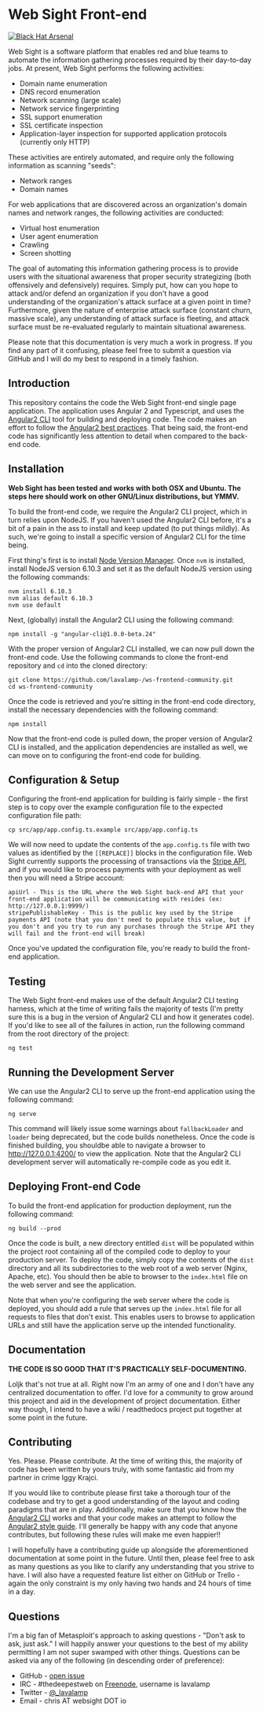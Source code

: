 # Web Sight Front-end

[![Black Hat Arsenal](https://github.com/toolswatch/badges/blob/master/arsenal/2017.svg)](https://www.toolswatch.org/2017/06/the-black-hat-arsenal-usa-2017-phenomenal-line-up-announced/)

Web Sight is a software platform that enables red and blue teams to automate the information gathering processes required by their day-to-day jobs. At present, Web Sight performs the following activities:

* Domain name enumeration
* DNS record enumeration
* Network scanning (large scale)
* Network service fingerprinting
* SSL support enumeration
* SSL certificate inspection
* Application-layer inspection for supported application protocols (currently only HTTP)

These activities are entirely automated, and require only the following information as scanning "seeds":

* Network ranges
* Domain names

For web applications that are discovered across an organization's domain names and network ranges, the following activities are conducted:

* Virtual host enumeration
* User agent enumeration
* Crawling
* Screen shotting

The goal of automating this information gathering process is to provide users with the situational awareness that proper security strategizing (both offensively and defensively) requires. Simply put, how can you hope to attack and/or defend an organization if you don't have a good understanding of the organization's attack surface at a given point in time? Furthermore, given the nature of enterprise attack surface (constant churn, massive scale), any understanding of attack surface is fleeting, and attack surface must be re-evaluated regularly to maintain situational awareness.

Please note that this documentation is very much a work in progress. If you find any part of it confusing, please feel free to submit a question via GitHub and I will do my best to respond in a timely fashion.

## Introduction

This repository contains the code the Web Sight front-end single page application. The application uses Angular 2 and Typescript, and uses the [Angular2 CLI](https://cli.angular.io/) tool for building and deploying code. The code makes an effort to follow the [Angular2 best practices](https://github.com/johnpapa/angular-styleguide/blob/master/a2/README.md). That being said, the front-end code has significantly less attention to detail when compared to the back-end code.

## Installation

**Web Sight has been tested and works with both OSX and Ubuntu. The steps here should work on other GNU/Linux distributions, but YMMV.**

To build the front-end code, we require the Angular2 CLI project, which in turn relies upon NodeJS. If you haven't used the Angular2 CLI before, it's a bit of a pain in the ass to install and keep updated (to put things mildly). As such, we're going to install a specific version of Angular2 CLI for the time being.

First thing's first is to install [Node Version Manager](https://github.com/creationix/nvm). Once `nvm` is installed, install NodeJS version 6.10.3 and set it as the default NodeJS version using the following commands:

```
nvm install 6.10.3
nvm alias default 6.10.3
nvm use default
```

Next, (globally) install the Angular2 CLI using the following command:

```
npm install -g "angular-cli@1.0.0-beta.24"
```

With the proper version of Angular2 CLI installed, we can now pull down the front-end code. Use the following commands to clone the front-end repository and `cd` into the cloned directory:

```
git clone https://github.com/lavalamp-/ws-frontend-community.git
cd ws-frontend-community
```

Once the code is retrieved and you're sitting in the front-end code directory, install the necessary dependencies with the following command:

```
npm install
```

Now that the front-end code is pulled down, the proper version of Angular2 CLI is installed, and the application dependencies are installed as well, we can move on to configuring the front-end code for building.

## Configuration & Setup

Configuring the front-end application for building is fairly simple - the first step is to copy over the example configuration file to the expected configuration file path:

```
cp src/app/app.config.ts.example src/app/app.config.ts
```

We will now need to update the contents of the `app.config.ts` file with two values as identified by the `[[REPLACE]]` blocks in the configuration file. Web Sight currently supports the processing of transactions via the [Stripe API](https://stripe.com/docs/api), and if you would like to process payments with your deployment as well then you will need a Stripe account:

```
apiUrl - This is the URL where the Web Sight back-end API that your front-end application will be communicating with resides (ex: http://127.0.0.1:9999/)
stripePublishableKey - This is the public key used by the Stripe payments API (note that you don't need to populate this value, but if you don't and you try to run any purchases through the Stripe API they will fail and the front-end will break)
```

Once you've updated the configuration file, you're ready to build the front-end application.

## Testing

The Web Sight front-end makes use of the default Angular2 CLI testing harness, which at the time of writing fails the majority of tests (I'm pretty sure this is a bug in the version of Angular2 CLI and how it generates code). If you'd like to see all of the failures in action, run the following command from the root directory of the project:

```
ng test
```

## Running the Development Server

We can use the Angular2 CLI to serve up the front-end application using the following command:

```
ng serve
```

This command will likely issue some warnings about `fallbackLoader` and `loader` being deprecated, but the code builds nonetheless. Once the code is finished building, you shouldbe able to navigate a browser to http://127.0.0.1:4200/ to view the application. Note that the Angular2 CLI development server will automatically re-compile code as you edit it.

## Deploying Front-end Code

To build the front-end application for production deployment, run the following command:

```
ng build --prod
```

Once the code is built, a new directory entitled `dist` will be populated within the project root containing all of the compiled code to deploy to your production server. To deploy the code, simply copy the contents of the `dist` directory and all its subdirectories to the web root of a web server (Nginx, Apache, etc). You should then be able to browser to the `index.html` file on the web server and see the application.

 Note that when you're configuring the web server where the code is deployed, you should add a rule that serves up the `index.html` file for all requests to files that don't exist. This enables users to browse to application URLs and still have the application serve up the intended functionality.

## Documentation

**THE CODE IS SO GOOD THAT IT'S PRACTICALLY SELF-DOCUMENTING.**

Loljk that's not true at all. Right now I'm an army of one and I don't have any centralized documentation to offer. I'd love for a community to grow around this project and aid in the development of project documentation. Either way though, I intend to have a wiki / readthedocs project put together at some point in the future.

## Contributing

Yes. Please. Please contribute. At the time of writing this, the majority of code has been written by yours truly, with some fantastic aid from my partner in crime Iggy Krajci.

If you would like to contribute please first take a thorough tour of the codebase and try to get a good understanding of the layout and coding paradigms that are in play. Additionally, make sure that you know how the [Angular2 CLI](https://cli.angular.io/) works and that your code makes an attempt to follow the [Angular2 style guide](https://github.com/johnpapa/angular-styleguide/blob/master/a2/README.md). I'll generally be happy with any code that anyone contributes, but following these rules will make me even happier!!

I will hopefully have a contributing guide up alongside the aforementioned documentation at some point in the future. Until then, please feel free to ask as many questions as you like to clarify any understanding that you strive to have. I will also have a requested feature list either on GitHub or Trello - again the only constraint is my only having two hands and 24 hours of time in a day.

## Questions

I'm a big fan of Metasploit's approach to asking questions - "Don't ask to ask, just ask." I will happily answer your questions to the best of my ability permitting I am not super swamped with other things. Questions can be asked via any of the following (in descending order of preference):

* GitHub - [open issue](https://github.com/lavalamp-/ws-frontend-community/issues)
* IRC - #thedeepestweb on [Freenode](https://freenode.net/), username is lavalamp
* Twitter - [@_lavalamp](https://twitter.com/@_lavalamp)
* Email - chris AT websight DOT io
